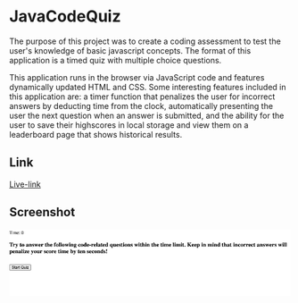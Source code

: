# JavaCodeQuiz
The purpose of this project was to create a coding assessment to test the user's knowledge of basic javascript concepts. The format of this application is a timed quiz with multiple choice questions.

This application runs in the browser via JavaScript code and features dynamically updated HTML and CSS. Some interesting features included in this application are: a timer function that penalizes the user for incorrect answers by deducting time from the clock, automatically presenting the user the next question when an answer is submitted, and the ability for the user to save their highscores in local storage and view them on a leaderboard page that shows historical results.

## Link
[Live-link](https://christilato.github.io/JavaCodeQuiz/)

## Screenshot 
![Webpage screenshot](./Assets/Images/Screen%20Shot%202022-09-07%20at%208.17.17%20PM.png)